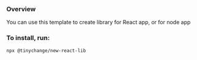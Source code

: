 ### Overview

You can use this template to create library for React app, or for node app

### To install, run:

`npx @tinychange/new-react-lib`
